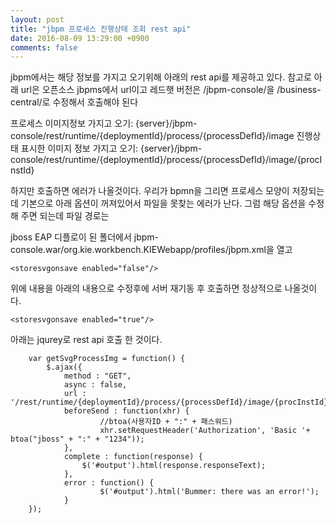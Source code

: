 ```yaml
---
layout: post
title: "jbpm 프로세스 진행상태 조회 rest api"
date: 2016-08-09 13:29:00 +0900
comments: false
---
```


jbpm에서는 해당 정보를 가지고 오기위해 아래의 rest api를 제공하고 있다.
참고로 아래 url은 오픈소스 jbpms에서 url이고 레드햇 버전은 /jbpm-console/을 /business-central/로 수정해서 호출해야 된다

프로세스 이미지정보 가지고 오기:
        {server}/jbpm-console/rest/runtime/{deploymentId}/process/{processDefId}/image
진행상태 표시한 이미지 정보 가지고 오기:
        {server}/jbpm-console/rest/runtime/{deploymentId}/process/{processDefId}/image/{procInstId}
        
        
하지만 호출하면 에러가 나올것이다. 우리가 bpmn을 그리면 프로세스 모양이 저장되는데 
기본으로 아래 옵션이 꺼져있어서 파일을 못찾는 에러가 난다. 그럼 해당 옵션을 수정해 주면 되는데 파일 경로는 

jboss EAP 디플로이 된 폴더에서 jbpm-console.war/org.kie.workbench.KIEWebapp/profiles/jbpm.xml을 열고

```
<storesvgonsave enabled="false"/> 
```

위에 내용을 아래의 내용으로 수정후에 서버 재기동 후 호출하면 정상적으로 나올것이다.

```
<storesvgonsave enabled="true"/>
```
아래는 jqurey로 rest api 호출 한 것이다.

```
	var getSvgProcessImg = function() {
		$.ajax({
			method : "GET",
			async : false,
			url : '/rest/runtime/{deploymentId}/process/{processDefId}/image/{procInstId}',
			beforeSend : function(xhr) {					
			        //btoa(사용자ID + ":" + 패스워드)
			        xhr.setRequestHeader('Authorization', 'Basic '+ btoa("jboss" + ":" + "1234"));
			},
			complete : function(response) {
				$('#output').html(response.responseText);
			},
			error : function() {
			        $('#output').html('Bummer: there was an error!');
			}
	});
```
